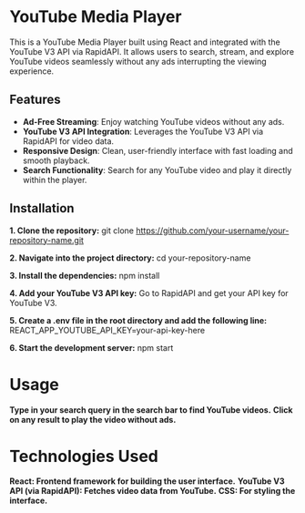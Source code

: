 # YouTube Media Player

This is a YouTube Media Player built using React and integrated with the YouTube V3 API via RapidAPI. It allows users to search, stream, and explore YouTube videos seamlessly without any ads interrupting the viewing experience.

## Features

- **Ad-Free Streaming**: Enjoy watching YouTube videos without any ads.
- **YouTube V3 API Integration**: Leverages the YouTube V3 API via RapidAPI for video data.
- **Responsive Design**: Clean, user-friendly interface with fast loading and smooth playback.
- **Search Functionality**: Search for any YouTube video and play it directly within the player.

## Installation

**1. Clone the repository:**
     git clone https://github.com/your-username/your-repository-name.git

**2. Navigate into the project directory:**
     cd your-repository-name

**3. Install the dependencies:**
     npm install

**4. Add your YouTube V3 API key:**
     Go to RapidAPI and get your API key for YouTube V3.

**5. Create a .env file in the root directory and add the following line:**
     REACT_APP_YOUTUBE_API_KEY=your-api-key-here

**6. Start the development server:**
     npm start
  
# Usage
**Type in your search query in the search bar to find YouTube videos.**
**Click on any result to play the video without ads.**

# Technologies Used
**React: Frontend framework for building the user interface.**
**YouTube V3 API (via RapidAPI): Fetches video data from YouTube.**
**CSS: For styling the interface.**

